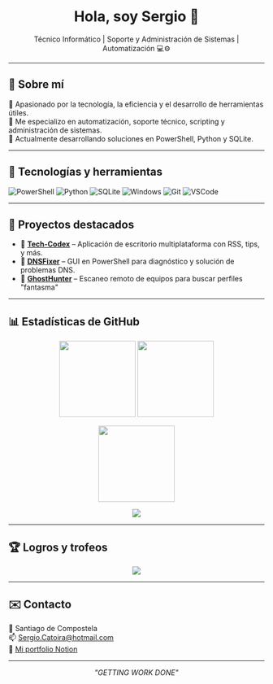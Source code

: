 <h1 align="center">Hola, soy Sergio 👋</h1>
<p align="center">
  Técnico Informático | Soporte y Administración de Sistemas | Automatización 💻⚙️
</p>

---

## 🧠 Sobre mí

🎯 Apasionado por la tecnología, la eficiencia y el desarrollo de herramientas útiles.  
🧰 Me especializo en automatización, soporte técnico, scripting y administración de sistemas.  
🚀 Actualmente desarrollando soluciones en PowerShell, Python y SQLite.

---

## 🔧 Tecnologías y herramientas

![PowerShell](https://img.shields.io/badge/-PowerShell-5391FE?logo=powershell&logoColor=white&style=flat-square)
![Python](https://img.shields.io/badge/-Python-3776AB?logo=python&logoColor=white&style=flat-square)
![SQLite](https://img.shields.io/badge/-SQLite-003B57?logo=sqlite&logoColor=white&style=flat-square)
![Windows](https://img.shields.io/badge/-Windows-0078D6?logo=windows&logoColor=white&style=flat-square)
![Git](https://img.shields.io/badge/-Git-F05032?logo=git&logoColor=white&style=flat-square)
![VSCode](https://img.shields.io/badge/-VSCode-007ACC?logo=visual-studio-code&logoColor=white&style=flat-square)

---

## 🚀 Proyectos destacados

- 🔹 **[Tech-Codex](https://github.com/SergioGL-14/Tech-Codex)** – Aplicación de escritorio multiplataforma con RSS, tips, y más.
- 🔹 **[DNSFixer](https://github.com/SergioGL-14/DNSFixer)** – GUI en PowerShell para diagnóstico y solución de problemas DNS.
- 🔹 **[GhostHunter]([https://github.com/SergioGL-14/GhostHunter])** – Escaneo remoto de equipos para buscar perfiles "fantasma"

---

## 📊 Estadísticas de GitHub

<p align="center">
  <img src="https://github-readme-stats.vercel.app/api?username=SergioGL-14&show_icons=true&theme=radical&count_private=true" height="150">
  <img src="https://github-readme-stats.vercel.app/api/top-langs/?username=SergioGL-14&layout=compact&theme=radical" height="150">
</p>

<p align="center">
  <img src="https://streak-stats.demolab.com/?user=SergioGL-14&theme=radical&hide_border=true" height="150"/>
</p>

<p align="center">
  <img src="https://github-readme-activity-graph.cyclic.app/graph?username=SergioGL-14&theme=react-dark" />
</p>

---

## 🏆 Logros y trofeos

<p align="center">
  <img src="https://github-profile-trophy.vercel.app/?username=SergioGL-14&theme=radical&row=1&column=6" />
</p>

---

## ✉️ Contacto

📍 Santiago de Compostela  
📫 [Sergio.Catoira@hotmail.com](mailto:Sergio.Catoira@hotmail.com)  
🔗 [Mi portfolio Notion](https://voltaic-primrose-b95.notion.site/Sergio-G-mez-Lajos-183822c72e9a8026bcb3c9575cd0b9f9)

---

<p align="center">
  <i>"GETTING WORK DONE"</i>
</p>
